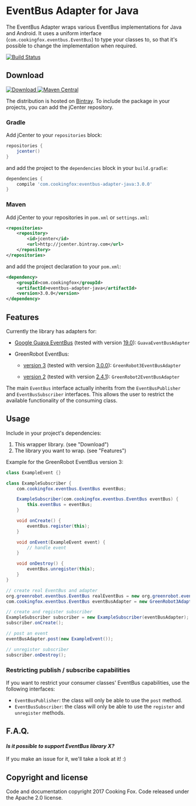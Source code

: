 # EventBus Adapter for Java

The EventBus Adapter wraps various EventBus implementations for Java and Android. It uses a uniform
interface (`com.cookingfox.eventbus.EventBus`) to type your classes to, so that it's possible to
change the implementation when required.

[![Build Status](https://travis-ci.org/cookingfox/eventbus-adapter-java.svg?branch=master)](https://travis-ci.org/cookingfox/eventbus-adapter-java)

## Download

[![Download](https://api.bintray.com/packages/cookingfox/maven/eventbus-adapter-java/images/download.svg) ](https://bintray.com/cookingfox/maven/eventbus-adapter-java/_latestVersion)
[![Maven Central](https://maven-badges.herokuapp.com/maven-central/com.cookingfox/eventbus-adapter-java/badge.svg)](https://maven-badges.herokuapp.com/maven-central/com.cookingfox/eventbus-adapter-java)

The distribution is hosted on [Bintray](https://bintray.com/cookingfox/maven/eventbus-adapter-java/view).
To include the package in your projects, you can add the jCenter repository.

### Gradle

Add jCenter to your `repositories` block:

```groovy
repositories {
    jcenter()
}
```

and add the project to the `dependencies` block in your `build.gradle`:

```groovy
dependencies {
    compile 'com.cookingfox:eventbus-adapter-java:3.0.0'
}
```

### Maven

Add jCenter to your repositories in `pom.xml` or `settings.xml`:

```xml
<repositories>
    <repository>
        <id>jcenter</id>
        <url>http://jcenter.bintray.com</url>
    </repository>
</repositories>
```

and add the project declaration to your `pom.xml`:

```xml
<dependency>
    <groupId>com.cookingfox</groupId>
    <artifactId>eventbus-adapter-java</artifactId>
    <version>3.0.0</version>
</dependency>
```

## Features

Currently the library has adapters for:

- [Google Guava EventBus](https://github.com/google/guava)
(tested with version [19.0](http://search.maven.org/#artifactdetails%7Ccom.google.guava%7Cguava%7C19.0%7Cbundle)):
`GuavaEventBusAdapter`

- GreenRobot EventBus:

    - [version 3](https://github.com/greenrobot/EventBus)
    (tested with version [3.0.0](http://search.maven.org/#artifactdetails%7Corg.greenrobot%7Ceventbus%7C3.0.0%7Cjar)):
    `GreenRobot3EventBusAdapter`

    - [version 2](https://github.com/greenrobot/EventBus/tree/v2)
    (tested with version [2.4.1](http://search.maven.org/#artifactdetails%7Cde.greenrobot%7Ceventbus%7C2.4.1%7Cjar)):
    `GreenRobot2EventBusAdapter`

The main `EventBus` interface actually inherits from the `EventBusPublisher` and
`EventBusSubscriber` interfaces. This allows the user to restrict the available functionality of the
consuming class.

## Usage

Include in your project's dependencies:

1. This wrapper library. (see "Download")
2. The library you want to wrap. (see "Features")

Example for the GreenRobot EventBus version 3:

```java
class ExampleEvent {}

class ExampleSubscriber {
    com.cookingfox.eventbus.EventBus eventBus;

    ExampleSubscriber(com.cookingfox.eventbus.EventBus eventBus) {
        this.eventBus = eventBus;
    }

    void onCreate() {
        eventBus.register(this);
    }

    void onEvent(ExampleEvent event) {
        // handle event
    }

    void onDestroy() {
        eventBus.unregister(this);
    }
}

// create real EventBus and adapter
org.greenrobot.eventbus.EventBus realEventBus = new org.greenrobot.eventbus.EventBus();
com.cookingfox.eventbus.EventBus eventBusAdapter = new GreenRobot3Adapter(realEventBus);

// create and register subscriber
ExampleSubscriber subscriber = new ExampleSubscriber(eventBusAdapter);
subscriber.onCreate();

// post an event
eventBusAdapter.post(new ExampleEvent());

// unregister subscriber
subscriber.onDestroy();
```

### Restricting publish / subscribe capabilities

If you want to restrict your consumer classes' EventBus capabilities, use the following interfaces:

- `EventBusPublisher`: the class will only be able to use the `post` method.
- `EventBusSubscriber`: the class will only be able to use the `register` and `unregister` methods.

## F.A.Q.

#### _Is it possible to support EventBus library X?_

If you make an issue for it, we'll take a look at it! :)

## Copyright and license

Code and documentation copyright 2017 Cooking Fox. Code released under the Apache 2.0 license.
